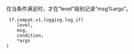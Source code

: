 仅当条件满足时，才在“level”级别记录“msg%args”。

```
 tf.compat.v1.logging.log_if(
    level,
    msg,
    condition,
    *args
)
 
```


